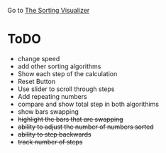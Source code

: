 Go to [The Sorting Visualizer](https://evans-sorting-visualizer.herokuapp.com/)

# ToDO

* change speed
* add other sorting algorithms
* Show each step of the calculation
* Reset Button
* Use slider to scroll through steps
* Add repeating numbers
* compare and show total step in both algorithims
* show bars swapping
* <del> highlight the bars that are swapping </del>
*  <del> ability to adjust the number of numbers sorted </del>
*  <del> ability to step backwards </del>
*  <del> track number of steps </del>

